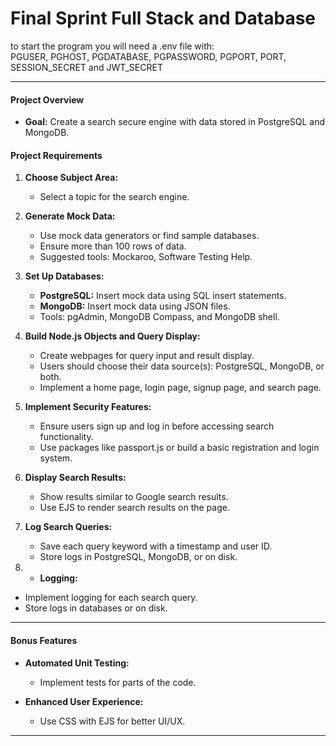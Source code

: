 # Final Sprint Full Stack and Database

to start the program you will need a .env file with:<br>
PGUSER,
PGHOST,
PGDATABASE,
PGPASSWORD,
PGPORT,
PORT,
SESSION_SECRET and
JWT_SECRET

---

#### Project Overview

- **Goal:** Create a search secure engine with data stored in PostgreSQL and MongoDB.

#### Project Requirements

1. **Choose Subject Area:**

   - Select a topic for the search engine.

2. **Generate Mock Data:**

   - Use mock data generators or find sample databases.
   - Ensure more than 100 rows of data.
   - Suggested tools: Mockaroo, Software Testing Help.

3. **Set Up Databases:**

   - **PostgreSQL:** Insert mock data using SQL insert statements.
   - **MongoDB:** Insert mock data using JSON files.
   - Tools: pgAdmin, MongoDB Compass, and MongoDB shell.

4. **Build Node.js Objects and Query Display:**

   - Create webpages for query input and result display.
   - Users should choose their data source(s): PostgreSQL, MongoDB, or both.
   - Implement a home page, login page, signup page, and search page.

5. **Implement Security Features:**

   - Ensure users sign up and log in before accessing search functionality.
   - Use packages like passport.js or build a basic registration and login system.

6. **Display Search Results:**

   - Show results similar to Google search results.
   - Use EJS to render search results on the page.

7. **Log Search Queries:**

   - Save each query keyword with a timestamp and user ID.
   - Store logs in PostgreSQL, MongoDB, or on disk.

8. - **Logging:**

- Implement logging for each search query.
- Store logs in databases or on disk.

---

#### Bonus Features

- **Automated Unit Testing:**

  - Implement tests for parts of the code.

- **Enhanced User Experience:**
  - Use CSS with EJS for better UI/UX.

---
